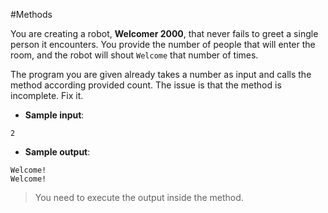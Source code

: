 #Methods

You are creating a robot, **Welcomer 2000**, that never fails to greet a single person it encounters. You provide the number of people that will enter the room, and the robot will shout `Welcome` that number of times.

The program you are given already takes a number as input and calls the method according provided count. The issue is that the method is incomplete. Fix it.

- **Sample input**:  
```
2
```

- **Sample output**:
```
Welcome!
Welcome!
```

>You need to execute the output inside the method.
